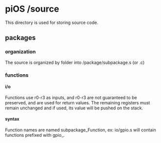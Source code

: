 piOS /source
============

This directory is used for storing source code.

## packages

### organization
The source is organized by folder into /package/subpackage.s (or .c)

### functions

#### i/o
Functions use r0-r3 as inputs, and r0-r3 are not guaranteed to be preserved, and are used for return values.
The remaining registers must remain unchanged and if used, its value will be pushed on the stack.

#### syntax
Function names are named subpackage_Function, ex: io/gpio.s will contain functions prefixed with gpio_.
